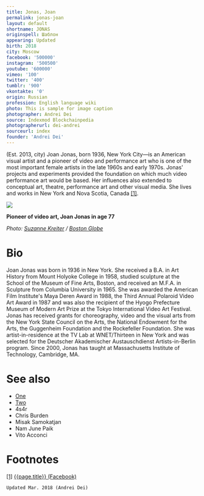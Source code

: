 ```yaml
---
title: Jonas, Joan
permalink: jonas-joan
layout: default
shortname: JONAS
originspell: Шаблон
appearing: Updated
birth: 2018
city: Moscow
facebook: '500000'
instagram: '500500'
youtube: '600000'
vimeo: '100'
twitter: '400'
tumblr: '900'
vkontakte: '0'
origin: Russian
profession: English language wiki
photo: This is sample for image caption
photographer: Andrei Dei
source: Indexmod Blockchainpedia
photographerurl: dei-andrei
sourceurl: index
founder: 'Andrei Dei'
---
```


(Est. 2013, city) Joan Jonas, born 1936, New York City—is an American visual artist and a pioneer of video and performance art who is one of the most important female artists in the late 1960s and early 1970s. Jonas' projects and experiments provided the foundation on which much video performance art would be based. Her influences also extended to conceptual art, theatre, performance art and other visual media. She lives and works in New York and Nova Scotia, Canada <span id="a1">[\[1\]](#f1)</span>.

![](/encyclopedia/images/jonas.jpg)

**Pioneer of video art, Joan Jonas in age 77**

*Photo: [Suzanne Kreiter](index) / [Boston Globe](index)*

# Bio

Joan Jonas was born in 1936 in New York. She received a B.A. in Art History from Mount Holyoke College in 1958, studied sculpture at the School of the Museum of Fine Arts, Boston, and received an M.F.A. in Sculpture from Columbia University in 1965. She was awarded the American Film Institute's Maya Deren Award in 1988, the Third Annual Polaroid Video Art Award in 1987 and was also the recipient of the Hyogo Prefecture Museum of Modern Art Prize at the Tokyo International Video Art Festival. Jonas has received grants for choreography, video and the visual arts from the New York State Council on the Arts, the National Endowment for the Arts, the Guggenheim Foundation and the Rockefeller Foundation. She was artist-in-residence at the TV Lab at WNET/Thirteen in New York and was selected for the Deutscher Akademischer Austauschdienst Artists-in-Berlin program. Since 2000, Jonas has taught at Massachusetts Institute of Technology, Cambridge, MA.


# See also

+ [One](index)
+ [Two](index)
+ 4s4r
+ Chris Burden
+ Misak Samokatjan
+ Nam June Paik
+ Vito Acconci

# Footnotes

[[1]](#a1) <span id="f1"></span> [{{page.title}} (Facebook)](http://www.eai.org/artistBio.htm?id=408)


`Updated Mar. 2018 (Andrei Dei)`
